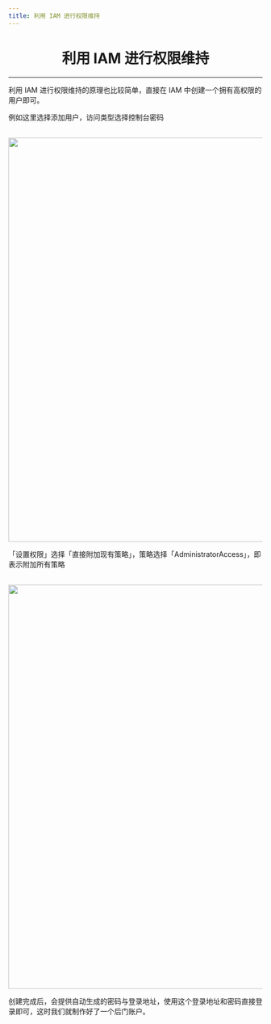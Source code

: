 ```yaml
---
title: 利用 IAM 进行权限维持
---
```

<center><h1>利用 IAM 进行权限维持</h1></center>

---

利用 IAM 进行权限维持的原理也比较简单，直接在 IAM 中创建一个拥有高权限的用户即可。

例如这里选择添加用户，访问类型选择控制台密码

</br><img width="800" src="/img/1651980416.png"></br>

「设置权限」选择「直接附加现有策略」，策略选择「AdministratorAccess」，即表示附加所有策略

</br><img width="800" src="/img/1651980443.png"></br>

创建完成后，会提供自动生成的密码与登录地址，使用这个登录地址和密码直接登录即可，这时我们就制作好了一个后门账户。

<Vssue />

<script>
export default {
    mounted () {
      this.$page.lastUpdated = "2022年5月8日"
    }
  }
</script>
